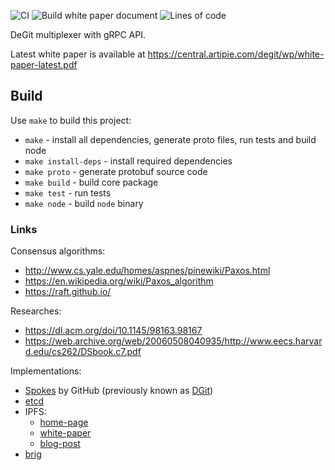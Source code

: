 ![CI](https://github.com/cqfn/degitx/workflows/CI/badge.svg?branch=master&event=push)
![Build white paper document](https://github.com/cqfn/degitx/workflows/Build%20white%20paper%20document/badge.svg)
![Lines of code](https://img.shields.io/tokei/lines/github/cqfn/degitx)


DeGit multiplexer with gRPC API.

Latest white paper is available at https://central.artipie.com/degit/wp/white-paper-latest.pdf

## Build

Use `make` to build this project:
 - `make` - install all dependencies, generate proto files, run tests and build node
 - `make install-deps` - install required dependencies
 - `make proto` - generate protobuf source code
 - `make build` - build core package
 - `make test` - run tests
 - `make node` - build `node` binary

### Links

Consensus algorithms:
 - http://www.cs.yale.edu/homes/aspnes/pinewiki/Paxos.html
 - https://en.wikipedia.org/wiki/Paxos_algorithm
 - https://raft.github.io/

Researches:
 - https://dl.acm.org/doi/10.1145/98163.98167
 - https://web.archive.org/web/20060508040935/http://www.eecs.harvard.edu/cs262/DSbook.c7.pdf

Implementations:
 - [Spokes](https://github.blog/2016-09-07-building-resilience-in-spokes/) by GitHub
 (previously known as [DGit](https://github.blog/2016-04-05-introducing-dgit/))
 - [etcd](https://etcd.io/)
 - IPFS:
   - [home-page](https://ipfs.io/)
   - [white-paper](https://raw.githubusercontent.com/ipfs-inactive/papers/master/ipfs-cap2pfs/ipfs-p2p-file-system.pdf)
   - [blog-post](https://medium.com/a-weekend-with/a-weekend-with-ipfs-9f2647fc231)
 - [brig](https://github.com/sahib/brig)

